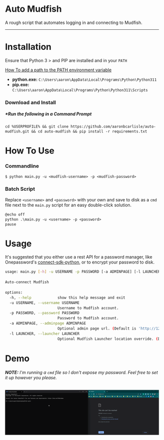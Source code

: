 Auto Mudfish
================================

A rough script that automates logging in and connecting to Mudfish.

---

# Installation
Ensure that Python 3 > and PIP are installed and in your `PATH`

[How To add a path to the PATH environment variable](https://learn.microsoft.com/en-us/previous-versions/office/developer/sharepoint-2010/ee537574(v=office.14))
 - **python.exe:** `C:\Users\aaron\AppData\Local\Programs\Python\Python311`
 - **pip.exe:** `C:\Users\aaron\AppData\Local\Programs\Python\Python311\Scripts`


### Download and Install
##### **Run the following in a Command Prompt*

```batch
cd %USERPROFILE% && git clone https://github.com/aaronbcarlisle/auto-mudfish.git && cd auto-mudfish && pip install -r requirements.txt
```

# How To Use

### Commandline

```batch
$ python main.py -u <mudfish-username> -p <mudfish-password>
```

### Batch Script

Replace `<username>` and `<password>` with your own and save to disk as a `cmd` file next to the `main.py` script for an easy double-click solution.

```batch
@echo off
python .\main.py -u <username> -p <password>
pause

```

# Usage

It's suggested that you either use a rest API for a password manager, like Onepassword's [connect-sdk-python](https://youtu.be/0guOMTiwmhk](https://github.com/1Password/connect-sdk-python)), or to encrypt your password to disk.

```bash
usage: main.py [-h] -u USERNAME -p PASSWORD [-a ADMINPAGE] [-l LAUNCHER]

Auto-connect Mudfish

options:
  -h, --help            show this help message and exit
  -u USERNAME, --username USERNAME
                        Username to Mudfish account.
  -p PASSWORD, --password PASSWORD
                        Password to Mudfish account.
  -a ADMINPAGE, --adminpage ADMINPAGE
                        Optional admin page url. (Default is 'http://127.0.0.1:8282/signin.html')
  -l LAUNCHER, --launcher LAUNCHER
                        Optional Mudfish Launcher location override. (Default is `C:/Program Files (x86)/Mudfish Cloud VPN/mudrun.exe` for Desktop.)
```

# Demo

###### ***NOTE:** I'm running a `cmd` file so I don't expose my password. Feel free to set it up however you please.*
![Mudfish Demo](resources/images/mudfish-demo.gif)
